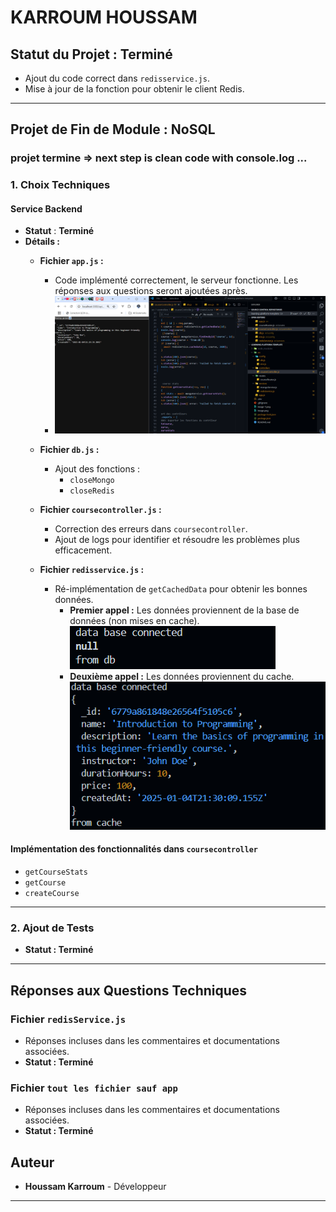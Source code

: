 # **KARROUM HOUSSAM**  

## **Statut du Projet : Terminé**  
- Ajout du code correct dans `redisservice.js`.  
- Mise à jour de la fonction pour obtenir le client Redis.  

---

## **Projet de Fin de Module : NoSQL**  
### projet termine => next step is clean code with console.log ...
### **1. Choix Techniques**  

#### **Service Backend**  
- **Statut** : **Terminé**  
- **Détails :**  
  - **Fichier `app.js` :**  
    - Code implémenté correctement, le serveur fonctionne. Les réponses aux questions seront ajoutées après.  
    - ![Statut du serveur](image-4.png)  

  - **Fichier `db.js` :**  
    - Ajout des fonctions :  
      - `closeMongo`  
      - `closeRedis`  

  - **Fichier `coursecontroller.js` :**  
    - Correction des erreurs dans `coursecontroller`.  
    - Ajout de logs pour identifier et résoudre les problèmes plus efficacement.  
  - **Fichier `redisservice.js` :**  
    - Ré-implémentation de `getCachedData` pour obtenir les bonnes données.  
      - **Premier appel :** Les données proviennent de la base de données (non mises en cache).  
        ![Première exécution](image-2.png)  
      - **Deuxième appel :** Les données proviennent du cache.  
        ![Deuxième exécution](image-3.png)  

#### **Implémentation des fonctionnalités dans `coursecontroller`**  
- `getCourseStats`  
- `getCourse`  
- `createCourse`  

---

### **2. Ajout de Tests**  
- **Statut : Terminé**  

---

## **Réponses aux Questions Techniques**  

### **Fichier `redisService.js`**  
- Réponses incluses dans les commentaires et documentations associées.  
- **Statut : Terminé**
### **Fichier `tout les fichier sauf app`**  
- Réponses incluses dans les commentaires et documentations associées.  
- **Statut : Terminé**    


## **Auteur**  
- **Houssam Karroum** - Développeur  

--- 
